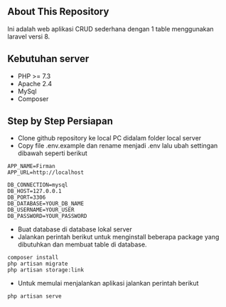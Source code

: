 ## About This Repository

Ini adalah web aplikasi CRUD sederhana dengan 1 table menggunakan laravel versi 8.

## Kebutuhan server

- PHP >= 7.3
- Apache 2.4
- MySql
- Composer

## Step by Step Persiapan

- Clone github repository ke local PC didalam folder local server
- Copy file .env.example dan rename menjadi .env lalu ubah settingan dibawah seperti berikut
```text
APP_NAME=Firman
APP_URL=http://localhost

DB_CONNECTION=mysql
DB_HOST=127.0.0.1
DB_PORT=3306
DB_DATABASE=YOUR_DB_NAME
DB_USERNAME=YOUR_USER
DB_PASSWORD=YOUR_PASSWORD
```
- Buat database di database lokal server
- Jalankan perintah berikut untuk menginstall beberapa package yang dibutuhkan dan membuat table di database.
```text
composer install
php artisan migrate
php artisan storage:link
```
- Untuk memulai menjalankan aplikasi jalankan perintah berikut
```text
php artisan serve
```